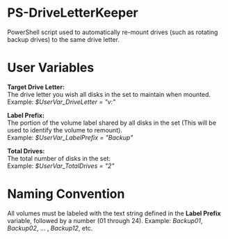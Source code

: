 # PS-DriveLetterKeeper
PowerShell script used to automatically re-mount drives (such as rotating backup drives) to the same drive letter.

# User Variables
<b>Target Drive Letter:</b><br>
The drive letter you wish all disks in the set to maintain when mounted.<br>
Example: <i>$UserVar_DriveLetter = "v:"</i>

<b>Label Prefix:</b><br>
The portion of the volume label shared by all disks in the set (This will be used to identify the volume to remount).<br>
Example: <i>$UserVar_LabelPrefix = "Backup"</i>

<b>Total Drives:</b><br>
The total number of disks in the set:<br>
Example: <i>$UserVar_TotalDrives = "2"</i>

# Naming Convention
All volumes must be labeled with the text string defined in the <b>Label Prefix</b> variable, followed by a number (01 through 24).
Example: <i>Backup01</i>, <i>Backup02</i>, ... , <i>Backup12</i>, etc.
